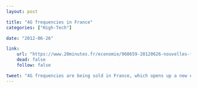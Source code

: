 ```yaml
---
layout: post

title: "4G frequencies in France"
categories: ["High-Tech"]

date: "2012-06-26"

link:
    url: "https://www.20minutes.fr/economie/960659-20120626-nouvelles-frequences-4g-regulateur-lancera-consultation-juillet"
    dead: false
    follow: false

tweet: "4G frequencies are being sold in France, which opens up a new era for internet-connected devices."
---
```


